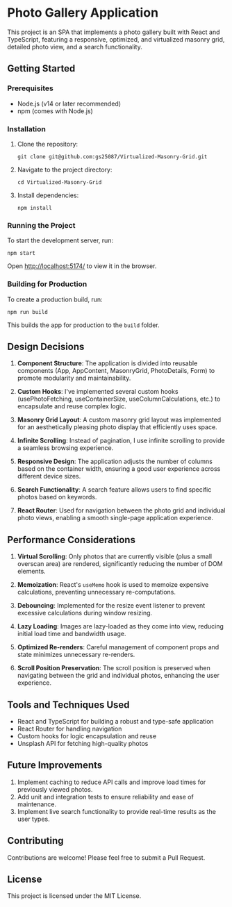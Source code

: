 # Photo Gallery Application

This project is an SPA that implements a photo gallery built with React and TypeScript, featuring a responsive, optimized, and virtualized masonry grid, detailed photo view, and a search functionality.

## Getting Started

### Prerequisites

- Node.js (v14 or later recommended)
- npm (comes with Node.js)

### Installation

1. Clone the repository:

   ```
   git clone git@github.com:gs25087/Virtualized-Masonry-Grid.git
   ```

2. Navigate to the project directory:

   ```
   cd Virtualized-Masonry-Grid
   ```

3. Install dependencies:
   ```
   npm install
   ```

### Running the Project

To start the development server, run:

```
npm start
```

Open [http://localhost:5174/](http://localhost:5174/) to view it in the browser.

### Building for Production

To create a production build, run:

```
npm run build
```

This builds the app for production to the `build` folder.

## Design Decisions

1. **Component Structure**: The application is divided into reusable components (App, AppContent, MasonryGrid, PhotoDetails, Form) to promote modularity and maintainability.

2. **Custom Hooks**: I've implemented several custom hooks (usePhotoFetching, useContainerSize, useColumnCalculations, etc.) to encapsulate and reuse complex logic.

3. **Masonry Grid Layout**: A custom masonry grid layout was implemented for an aesthetically pleasing photo display that efficiently uses space.

4. **Infinite Scrolling**: Instead of pagination, I use infinite scrolling to provide a seamless browsing experience.

5. **Responsive Design**: The application adjusts the number of columns based on the container width, ensuring a good user experience across different device sizes.

6. **Search Functionality**: A search feature allows users to find specific photos based on keywords.

7. **React Router**: Used for navigation between the photo grid and individual photo views, enabling a smooth single-page application experience.

## Performance Considerations

1. **Virtual Scrolling**: Only photos that are currently visible (plus a small overscan area) are rendered, significantly reducing the number of DOM elements.

2. **Memoization**: React's `useMemo` hook is used to memoize expensive calculations, preventing unnecessary re-computations.

3. **Debouncing**: Implemented for the resize event listener to prevent excessive calculations during window resizing.

4. **Lazy Loading**: Images are lazy-loaded as they come into view, reducing initial load time and bandwidth usage.

5. **Optimized Re-renders**: Careful management of component props and state minimizes unnecessary re-renders.

6. **Scroll Position Preservation**: The scroll position is preserved when navigating between the grid and individual photos, enhancing the user experience.

## Tools and Techniques Used

- React and TypeScript for building a robust and type-safe application
- React Router for handling navigation
- Custom hooks for logic encapsulation and reuse
- Unsplash API for fetching high-quality photos

## Future Improvements

1. Implement caching to reduce API calls and improve load times for previously viewed photos.
2. Add unit and integration tests to ensure reliability and ease of maintenance.
3. Implement live search functionality to provide real-time results as the user types.

## Contributing

Contributions are welcome! Please feel free to submit a Pull Request.

## License

This project is licensed under the MIT License.
